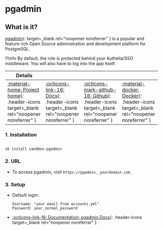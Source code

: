 # pgadmin

## What is it?

[pgadmin](https://www.pgadmin.org/){: target=_blank rel="noopener noreferrer" } is a popular and feature rich Open Source administration and development platform for PostgreSQL.

!!!info
    By default, the role is protected behind your Authelia/SSO middleware. You will also have to log into the app itself.

| Details     |             |             |             |
|-------------|-------------|-------------|-------------|
| [:material-home: Project home](https://www.pgadmin.org/){: .header-icons target=_blank rel="noopener noreferrer" } | [:octicons-link-16: Docs](https://www.pgadmin.org/docs/pgadmin4/6.14/getting_started.html){: .header-icons target=_blank rel="noopener noreferrer" } | [:octicons-mark-github-16: Github](https://github.com/pgadmin-org/pgadmin4){: .header-icons target=_blank rel="noopener noreferrer" } | [:material-docker: Docker](https://hub.docker.com/r/dpage/pgadmin4/){: .header-icons target=_blank rel="noopener noreferrer" }|

### 1. Installation

``` shell

sb install sandbox-pgadmin

```

### 2. URL

- To access pgadmin, visit `https://pgadmin._yourdomain.com_`

### 3. Setup

- Default login:

  ``` { .yaml}
  Username: "your email from accounts.yml"
  Password: your_normal_password
  ```

- [:octicons-link-16: Documentation: pgadmin Docs](https://www.pgadmin.org/docs/){: .header-icons target=_blank rel="noopener noreferrer" }
